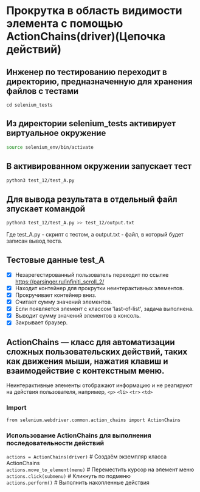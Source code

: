 # Прокрутка в область видимости элемента с помощью ActionChains(driver)(Цепочка действий)

## Инженер по тестированию переходит в директорию, предназначенную для хранения файлов с тестами
```
cd selenium_tests
```
## Из директории selenium_tests активирует виртуальное окружение
```sh
source selenium_env/bin/activate
```
## В активированном окружении запускает тест 
```sh
python3 test_12/test_A.py
```
## Для вывода результата в отдельный файл зпускает командой 
```sh
python3 test_12/test_A.py >> test_12/output.txt
```
Где test_A.py -  скрипт с тестом, а output.txt - файл, в который будет записан вывод теста.

## Тестовые данные test_A
- [x] Незарегестированный пользователь переходит по ссылке https://parsinger.ru/infiniti_scroll_2/
- [x] Находит контейнер для прокрутки неинтерактивных элементов.
- [x] Прокручивает контейнер вниз.
- [x] Считает сумму значений элементов.
- [x] Если появляется элемент с классом 'last-of-list', задача выполнена.
- [x] Выводит сумму значений элементов в консоль.
- [x] Закрывает браузер.

## ActionChains — класс для автоматизации сложных пользовательских действий, таких как движения мыши, нажатия клавиш и взаимодействие с контекстным меню.
Неинтерактивные элементы отображают информацию и не реагируют на действия пользователя, например, ```<p>``` ```<li>``` ```<tr>``` ```<td>```

### Import 
```from selenium.webdriver.common.action_chains import ActionChains```
### Использование ActionChains для выполнения последовательности действий
```actions = ActionChains(driver)``` # Создаём экземпляр класса ActionChains\
```actions.move_to_element(menu)``` # Переместить курсор на элемент меню\
```actions.click(submenu)``` # Кликнуть по подменю\
```actions.perform()``` # Выполнить накопленные действия
